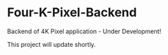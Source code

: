 # Four-K-Pixel-Backend
Backend of 4K Pixel application - Under Development!

This project will update shortly.



